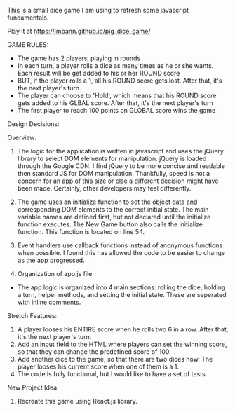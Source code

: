 This is a small dice game I am using to refresh some javascript fundamentals.

Play it at https://jmpann.github.io/pig_dice_game/



GAME RULES:

- The game has 2 players, playing in rounds
- In each turn, a player rolls a dice as many times as he or she wants. Each result will be get added to his or her ROUND score
- BUT, if the player rolls a 1, all his ROUND score gets lost. After that, it's the next player's turn
- The player can choose to 'Hold', which means that his ROUND score gets added to his GLBAL score. After that, it's the next player's turn
- The first player to reach 100 points on GLOBAL score wins the game


Design Decisions:

Overview:

1. The logic for the application is written in javascript and uses the jQuery library to select DOM elements for manipulation. jQuery is loaded through the Google CDN. I find jQuery to be more concise and readable then standard JS for DOM manipulation. Thankfully, speed is not a concern for an app of this size or else a different decision might have been made. Certainly, other developers may feel differently. 

2. The game uses an initialize function to set the object data and corresponding DOM elements to the correct initial state. The main variable names are defined first, but not declared until the initialize function executes. The New Game button also calls the initialize function. This function is located on line 54.

3. Event handlers use callback functions instead of anonymous functions when possible. I found this has allowed the code to be easier to change as the app progressed.

4. Organization of app.js file
  - The app logic is organized into 4 main sections: rolling the dice, holding a turn, helper methods, and setting the initial state. These are seperated with inline comments.




Stretch Features:


1. A player looses his ENTIRE score when he rolls two 6 in a row. After that, it's the next player's turn.
2. Add an input field to the HTML where players can set the winning score, so that they can change the predefined score of 100.
3. Add another dice to the game, so that there are two dices now. The player looses his current score when one of them is a 1.
4. The code is fully functional, but I would like to have a set of tests.

New Project Idea:

1. Recreate this game using React.js library.
